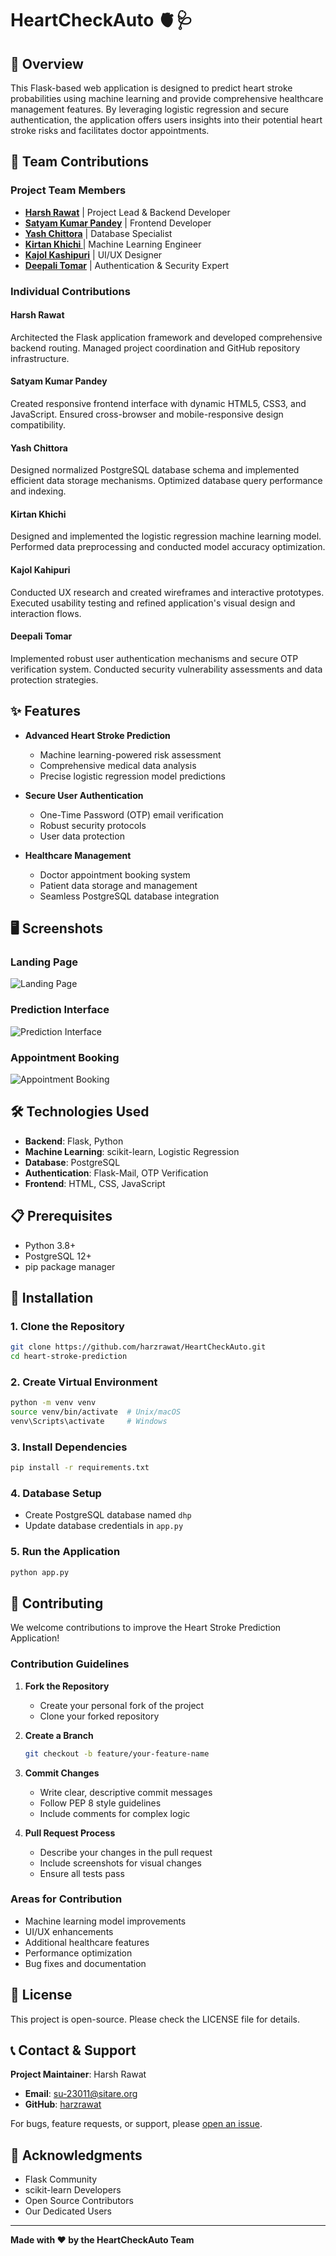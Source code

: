 
# HeartCheckAuto 🫀🩺

## 📝 Overview

This Flask-based web application is designed to predict heart stroke probabilities using machine learning and provide comprehensive healthcare management features. By leveraging logistic regression and secure authentication, the application offers users insights into their potential heart stroke risks and facilitates doctor appointments.


## 👥 Team Contributions

### Project Team Members
* **[Harsh Rawat](https://github.com/harzrawat)** | Project Lead & Backend Developer
* **[Satyam Kumar Pandey](https://github.com/satyampandey1411)** | Frontend Developer
* **[Yash Chittora](https://github.com/YashUchittora)** |  Database Specialist 
* **[Kirtan Khichi ](https://github.com/deepalitomar021)** | Machine Learning Engineer
* **[Kajol Kashipuri](https://github.com/kajolkahipuri)** | UI/UX Designer
* **[Deepali Tomar](https://github.com/kirtankhichi)** | Authentication & Security Expert  

### Individual Contributions

#### Harsh Rawat
Architected the Flask application framework and developed comprehensive backend routing. Managed project coordination and GitHub repository infrastructure.

#### Satyam Kumar Pandey
Created responsive frontend interface with dynamic HTML5, CSS3, and JavaScript. Ensured cross-browser and mobile-responsive design compatibility.

#### Yash Chittora     
Designed normalized PostgreSQL database schema and implemented efficient data storage mechanisms. Optimized database query performance and indexing.

#### Kirtan Khichi 
Designed and implemented the logistic regression machine learning model. Performed data preprocessing and conducted model accuracy optimization.

#### Kajol Kahipuri
Conducted UX research and created wireframes and interactive prototypes. Executed usability testing and refined application's visual design and interaction flows.

#### Deepali Tomar
Implemented robust user authentication mechanisms and secure OTP verification system. Conducted security vulnerability assessments and data protection strategies.

## ✨ Features

- **Advanced Heart Stroke Prediction**
  - Machine learning-powered risk assessment
  - Comprehensive medical data analysis
  - Precise logistic regression model predictions

- **Secure User Authentication**
  - One-Time Password (OTP) email verification
  - Robust security protocols
  - User data protection

- **Healthcare Management**
  - Doctor appointment booking system
  - Patient data storage and management
  - Seamless PostgreSQL database integration

## 🖥️ Screenshots

### Landing Page
![Landing Page](/static/screenshots/landing_page.png)

### Prediction Interface
![Prediction Interface](/static/screenshots/prediction_interface.png)

### Appointment Booking
![Appointment Booking](/static/screenshots/listed_doctors.png)

## 🛠️ Technologies Used

- **Backend**: Flask, Python
- **Machine Learning**: scikit-learn, Logistic Regression
- **Database**: PostgreSQL
- **Authentication**: Flask-Mail, OTP Verification
- **Frontend**: HTML, CSS, JavaScript

## 📋 Prerequisites

- Python 3.8+
- PostgreSQL 12+
- pip package manager

## 🚀 Installation

### 1. Clone the Repository
```bash
git clone https://github.com/harzrawat/HeartCheckAuto.git
cd heart-stroke-prediction
```

### 2. Create Virtual Environment
```bash
python -m venv venv
source venv/bin/activate  # Unix/macOS
venv\Scripts\activate     # Windows
```

### 3. Install Dependencies
```bash
pip install -r requirements.txt
```

### 4. Database Setup
- Create PostgreSQL database named `dhp`
- Update database credentials in `app.py`

### 5. Run the Application
```bash
python app.py
```

## 🤝 Contributing

We welcome contributions to improve the Heart Stroke Prediction Application!

### Contribution Guidelines

1. **Fork the Repository**
   - Create your personal fork of the project
   - Clone your forked repository

2. **Create a Branch**
   ```bash
   git checkout -b feature/your-feature-name
   ```

3. **Commit Changes**
   - Write clear, descriptive commit messages
   - Follow PEP 8 style guidelines
   - Include comments for complex logic

4. **Pull Request Process**
   - Describe your changes in the pull request
   - Include screenshots for visual changes
   - Ensure all tests pass

### Areas for Contribution
- Machine learning model improvements
- UI/UX enhancements
- Additional healthcare features
- Performance optimization
- Bug fixes and documentation

## 📄 License

This project is open-source. Please check the LICENSE file for details.


## 📞 Contact & Support

**Project Maintainer**: Harsh Rawat
- **Email**: su-23011@sitare.org
- **GitHub**: [harzrawat](https://github.com/harzrawat)

For bugs, feature requests, or support, please [open an issue](https://github.com/harzrawat/HeartCheckAuto/issues).

## 🙏 Acknowledgments

- Flask Community
- scikit-learn Developers
- Open Source Contributors
- Our Dedicated Users

---

**Made with ❤️ by the HeartCheckAuto Team**
